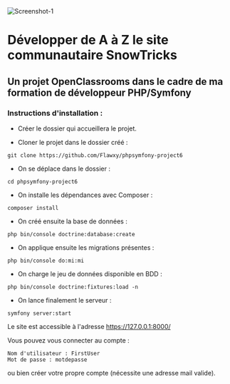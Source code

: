 <img src="https://i.ibb.co/N9kdrby/Screenshot-1.png" alt="Screenshot-1" />

# Développer de A à Z le site communautaire SnowTricks
## Un projet OpenClassrooms dans le cadre de ma formation de développeur PHP/Symfony

### Instructions d'installation :

- Créer le dossier qui accueillera le projet.

- Cloner le projet dans le dossier créé :

`git clone https://github.com/Flawxy/phpsymfony-project6`

- On se déplace dans le dossier :

`cd phpsymfony-project6`

- On installe les dépendances avec Composer :

`composer install`

- On créé ensuite la base de données :

`php bin/console doctrine:database:create`

- On applique ensuite les migrations présentes :

`php bin/console do:mi:mi`

- On charge le jeu de données disponible en BDD :

`php bin/console doctrine:fixtures:load -n`

- On lance finalement le serveur :

`symfony server:start`

Le site est accessible à l'adresse https://127.0.0.1:8000/

Vous pouvez vous connecter au compte :
```
Nom d'utilisateur : FirstUser
Mot de passe : motdepasse
```
ou bien créer votre propre compte (nécessite une adresse mail valide).
